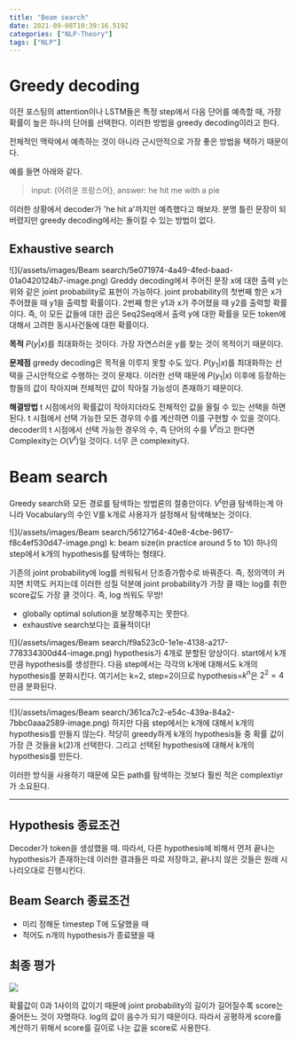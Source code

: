 ```yaml
---
title: "Beam search"
date: 2021-09-08T10:39:16.519Z
categories: ["NLP-Theory"]
tags: ["NLP"]
---
```

# Greedy decoding
이전 포스팅의 attention이나 LSTM들은 특정 step에서 다음 단어를 예측할 때, 가장 확률이 높은 하나의 단어를 선택한다. 이러한 방법을 greedy decoding이라고 한다.

전체적인 맥락에서 예측하는 것이 아니라 근시안적으로 가장 좋은 방법을 택하기 때문이다. 

예를 들면 아래와 같다.
> input: {어려운 프랑스어}, answer: he hit me with a pie

이러한 상황에서 decoder가 'he hit a'까지만 예측했다고 해보자. 분명 틀린 문장이 되버렸지만 greedy decoding에서는 돌이킬 수 있는 방법이 없다. 

## Exhaustive search
![](/assets/images/Beam search/5e071974-4a49-4fed-baad-01a0420124b7-image.png)
Greddy decoding에서 주어진 문장 x에 대한 출력 y는 위와 같은 joint probability로 표현이 가능하다.
joint probability의 첫번째 항은 x가 주어졌을 때 y1을 출력할 확률이다. 2번째 항은 y1과 x가 주어졌을 때 y2를 출력할 확률이다. 즉, 이 모든 값들에 대한 곱은 Seq2Seq에서 출력 y에 대한 확률을 모든 token에 대해서 고려한 동시사건들에 대한 확률이다.

**목적**
$P(y|x)$를 최대화하는 것이다. 가장 자연스러운 y를 찾는 것이 목적이기 때문이다. 

**문제점**
greedy decoding은 목적을 이루지 못할 수도 있다. $P(y_1|x)$를 최대화하는 선택을 근시안적으로 수행하는 것이 문제다. 이러한 선택 때문에 $P(y_1|x)$ 이후에 등장하는 항들의 값이 작아지며 전체적인 값이 작아질 가능성이 존재하기 때문이다. 

**해결방법**
t 시점에서의 확률값이 작아지더라도 전체적인 값을 올릴 수 있는 선택을 하면된다.
t 시점에서 선택 가능한 모든 경우의 수를 계산하면 이를 구현할 수 있을 것이다. decoder의 t 시점에서 선택 가능한 경우의 수, 즉 단어의 수를 $V^t$라고 한다면 Complexity는 $O(V^t)$일 것이다. 너무 큰 complexity다.


# Beam search
Greedy search와 모든 경로를 탐색하는 방법론의 절충안이다. $V^t$만큼 탐색하는게 아니라 Vocabulary의 수인 V를 k개로 사용자가 설정해서 탐색해보는 것이다.

![](/assets/images/Beam search/56127164-40e8-4cbe-9617-f8c4ef530d47-image.png)
k: beam size(in practice around 5 to 10)
하나의 step에서 k개의 hypothesis를 탐색하는 형태다.

기존의 joint probability에 log를 씌워둬서 단조증가함수로 바꿔준다. 즉, 정의역이 커지면 치역도 커지는데 이러한 성질 덕분에 joint probability가 가장 클 때는 log를 취한 score값도 가장 클 것이다. 즉, log 씌워도 무방!

- globally optimal solution을 보장해주지는 못한다.
- exhaustive search보다는 효율적이다!

![](/assets/images/Beam search/f9a523c0-1e1e-4138-a217-778334300d44-image.png)
hypothesis가 4개로 분할된 양상이다. start에서 k개만큼 hypothesis를 생성한다. 다음 step에서는 각각의 k개에 대해서도 k개의 hypothesis를 분화시킨다. 여기서는 k=2, step=2이므로 hypothesis=$k^n$은 $2^2=4$만큼 분화된다. 

---
![](/assets/images/Beam search/361ca7c2-e54c-439a-84a2-7bbc0aaa2589-image.png)
하지만 다음 step에서는 k개에 대해서 k개의 hypothesis를 만들지 않는다. 적당히  greedy하게 k개의 hypothesis들 중 확률 값이 가장 큰 것들을 k(2)개 선택한다. 그리고 선택된 hypothesis에 대해서 k개의 hypothesis를 만든다.


이러한 방식을 사용하기 때문에 모든 path를 탐색하는 것보다 훨씬 적은 complextiyr가 소요된다.

---

## Hypothesis 종료조건
Decoder가 <END> token을 생성했을 때. 따라서, 다른 hypothesis에 비해서 먼저 끝나는 hypothesis가 존재하는데 이러한 결과들은 따로 저장하고, 끝나지 않은 것들은 원래 시나리오대로 진행시킨다.
  
  ## Beam Search 종료조건
  - 미리 정해둔 timestep T에 도달했을 때
  - 적어도 n개의 hypothesis가 종료됐을 때
  
## 최종 평가
  ![](/images/6cbe16e1-2d23-4550-949d-79b5ed15928b-image.png)
  
  확률값이 0과 1사이의 값이기 때문에 joint probability의 길이가 길어질수록 score는 줄어든느 것이 자명하다. log의 값이 음수가 되기 때문이다. 따라서 공평하게 score를 계산하기 위해서 score를 길이로 나눈 값을 score로 사용한다.



